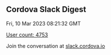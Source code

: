 ## Cordova Slack Digest
Fri, 10 Mar 2023 08:21:32 GMT

[User count: 4753](https://cordova.slack.com/)


Join the conversation at [slack.cordova.io](http://slack.cordova.io/)
